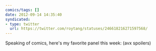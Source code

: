 ```yaml
---
comics/tags: []
date: 2012-09-14 14:35:40
syndicated:
- type: twitter
  url: https://twitter.com/roytang/statuses/246618216271597568/
---
```


Speaking of comics, here's my favorite panel this week: (avx spoilers)
